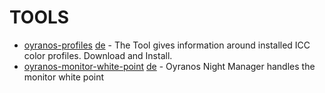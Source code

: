 TOOLS
=====
* [oyranos-profiles](oyranos-profiles.md) [de](oyranos-profiles-de.md) - The Tool gives information around installed ICC color profiles. Download and Install.
* [oyranos-monitor-white-point](oyranos-monitor-white-point.md) [de](oyranos-monitor-white-point-de.md) - Oyranos Night Manager handles the monitor white point
